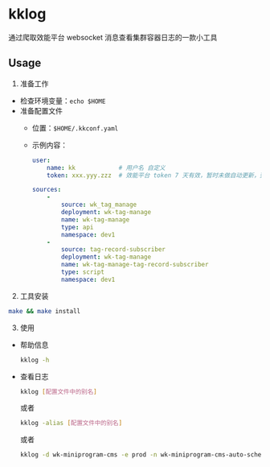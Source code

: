 # kklog

通过爬取效能平台 websocket 消息查看集群容器日志的一款小工具

## Usage

1. 准备工作

- 检查环境变量：`echo $HOME`
- 准备配置文件
  - 位置：`$HOME/.kkconf.yaml`
  - 示例内容：

    ```yaml
    user:
        name: kk            # 用户名 自定义
        token: xxx.yyy.zzz  # 效能平台 token 7 天有效，暂时未做自动更新，到期需手动替换

    sources:
        -
            source: wk_tag_manage
            deployment: wk-tag-manage
            name: wk-tag-manage
            type: api
            namespace: dev1
        -
            source: tag-record-subscriber
            deployment: wk-tag-manage
            name: wk-tag-manage-tag-record-subscriber
            type: script
            namespace: dev1
    ```

2. 工具安装

```sh
make && make install
```

3. 使用

- 帮助信息

    ```sh
    kklog -h
    ```

- 查看日志

    ```sh
    kklog [配置文件中的别名]
    ```

    或者

    ```sh
    kklog -alias [配置文件中的别名]
    ```

    或者

    ```sh
    kklog -d wk-miniprogram-cms -e prod -n wk-miniprogram-cms-auto-scheduler -ns iprod -t script
    ```
